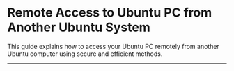 # Remote Access to Ubuntu PC from Another Ubuntu System

This guide explains how to access your Ubuntu PC remotely from another Ubuntu computer using secure and efficient methods.

---

